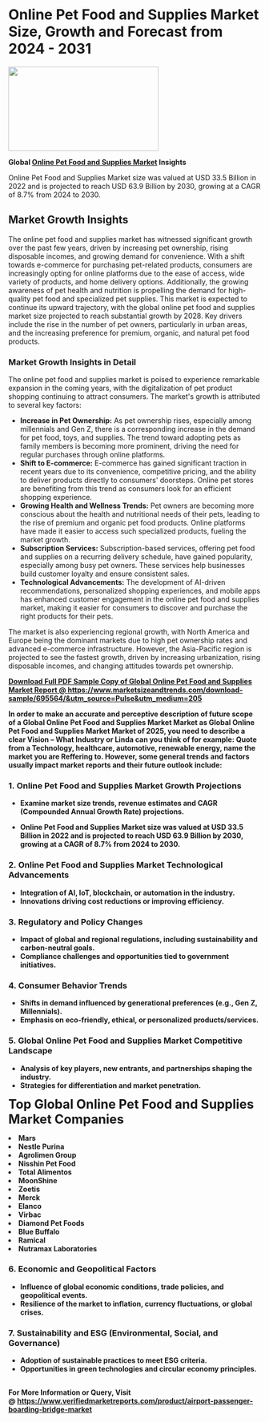 <H1>Online Pet Food and Supplies Market Size, Growth and Forecast from 2024 - 2031</H1><img class="aligncenter size-medium wp-image-584254" src="https://thirdeyenews.in/wp-content/uploads/2024/09/Global-Market-Research-300x168.jpeg" alt="" width="300" height="168" /><p><strong>Global&nbsp;<a href="https://www.marketsizeandtrends.com/download-sample/695564/&amp;utm_source=Pulse&amp;utm_medium=205">Online Pet Food and Supplies Market</a> Insights</strong></p><p>Online Pet Food and Supplies Market size was valued at USD 33.5 Billion in 2022 and is projected to reach USD 63.9 Billion by 2030, growing at a CAGR of 8.7% from 2024 to 2030.</p><p><h2>Market Growth Insights</h2> <p>The online pet food and supplies market has witnessed significant growth over the past few years, driven by increasing pet ownership, rising disposable incomes, and growing demand for convenience. With a shift towards e-commerce for purchasing pet-related products, consumers are increasingly opting for online platforms due to the ease of access, wide variety of products, and home delivery options. Additionally, the growing awareness of pet health and nutrition is propelling the demand for high-quality pet food and specialized pet supplies. This market is expected to continue its upward trajectory, with the global online pet food and supplies market size projected to reach substantial growth by 2028. Key drivers include the rise in the number of pet owners, particularly in urban areas, and the increasing preference for premium, organic, and natural pet food products.</p> <p><strong><a href="#"></a></strong></p> <h3>Market Growth Insights in Detail</h3> <p>The online pet food and supplies market is poised to experience remarkable expansion in the coming years, with the digitalization of pet product shopping continuing to attract consumers. The market's growth is attributed to several key factors:</p> <ul> <li><strong>Increase in Pet Ownership:</strong> As pet ownership rises, especially among millennials and Gen Z, there is a corresponding increase in the demand for pet food, toys, and supplies. The trend toward adopting pets as family members is becoming more prominent, driving the need for regular purchases through online platforms.</li> <li><strong>Shift to E-commerce:</strong> E-commerce has gained significant traction in recent years due to its convenience, competitive pricing, and the ability to deliver products directly to consumers' doorsteps. Online pet stores are benefiting from this trend as consumers look for an efficient shopping experience.</li> <li><strong>Growing Health and Wellness Trends:</strong> Pet owners are becoming more conscious about the health and nutritional needs of their pets, leading to the rise of premium and organic pet food products. Online platforms have made it easier to access such specialized products, fueling the market growth.</li> <li><strong>Subscription Services:</strong> Subscription-based services, offering pet food and supplies on a recurring delivery schedule, have gained popularity, especially among busy pet owners. These services help businesses build customer loyalty and ensure consistent sales.</li> <li><strong>Technological Advancements:</strong> The development of AI-driven recommendations, personalized shopping experiences, and mobile apps has enhanced customer engagement in the online pet food and supplies market, making it easier for consumers to discover and purchase the right products for their pets.</li> </ul> <p>The market is also experiencing regional growth, with North America and Europe being the dominant markets due to high pet ownership rates and advanced e-commerce infrastructure. However, the Asia-Pacific region is projected to see the fastest growth, driven by increasing urbanization, rising disposable incomes, and changing attitudes towards pet ownership.</p> <p><strong><a href="#"></p><p><span class=""><strong>Download Full PDF Sample Copy of Global Online Pet Food and Supplies Market Report</strong> @ <a href="https://www.marketsizeandtrends.com/download-sample/695564/&amp;utm_source=Pulse&amp;utm_medium=205" target="_blank">https://www.marketsizeandtrends.com/download-sample/695564/&amp;utm_source=Pulse&amp;utm_medium=205</a></span></p><p>In order to make an accurate and perceptive description of future scope of a Global&nbsp;Online Pet Food and Supplies Market Market as Global&nbsp;Online Pet Food and Supplies Market Market of 2025, you need to describe a clear Vision &ndash; What Industry or Linda can you think of for example: Quote from a Technology, healthcare, automotive, renewable energy, name the market you are Reffering to. However, some general trends and factors usually impact market reports and their future outlook include:</p><h3>1.&nbsp;<strong>Online Pet Food and Supplies Market Growth Projections</strong></h3><ul><li>Examine market size trends, revenue estimates and CAGR (Compounded Annual Growth Rate) projections.</li><li><p>Online Pet Food and Supplies Market size was valued at USD 33.5 Billion in 2022 and is projected to reach USD 63.9 Billion by 2030, growing at a CAGR of 8.7% from 2024 to 2030.</p></li></ul><h3>2.&nbsp;<strong>Online Pet Food and Supplies Market Technological Advancements</strong></h3><ul><li>Integration of AI, IoT, blockchain, or automation in the industry.</li><li>Innovations driving cost reductions or improving efficiency.</li></ul><h3>3.&nbsp;<strong>Regulatory and Policy Changes</strong></h3><ul><li>Impact of global and regional regulations, including sustainability and carbon-neutral goals.</li><li>Compliance challenges and opportunities tied to government initiatives.</li></ul><h3>4.&nbsp;<strong>Consumer Behavior Trends</strong></h3><ul><li>Shifts in demand influenced by generational preferences (e.g., Gen Z, Millennials).</li><li>Emphasis on eco-friendly, ethical, or personalized products/services.</li></ul><h3>5.&nbsp;<strong>Global Online Pet Food and Supplies Market Competitive Landscape</strong></h3><ul><li>Analysis of key players, new entrants, and partnerships shaping the industry.</li><li>Strategies for differentiation and market penetration.</li></ul><p data-pm-slice="1 1 []"><span style="color: inherit; font-family: inherit; font-size: 25px;">Top Global Online Pet Food and Supplies Market Companies</span></p><div class="" data-test-id=""><p><li>Mars</li><li> Nestle Purina</li><li> Agrolimen Group</li><li> Nisshin Pet Food</li><li> Total Alimentos</li><li> MoonShine</li><li> Zoetis</li><li> Merck</li><li> Elanco</li><li> Virbac</li><li> Diamond Pet Foods</li><li> Blue Buffalo</li><li> Ramical</li><li> Nutramax Laboratories</li></p></div><h3>6.&nbsp;<strong>Economic and Geopolitical Factors</strong></h3><ul><li>Influence of global economic conditions, trade policies, and geopolitical events.</li><li>Resilience of the market to inflation, currency fluctuations, or global crises.</li></ul><h3>7.&nbsp;<strong>Sustainability and ESG (Environmental, Social, and Governance)</strong></h3><ul><li>Adoption of sustainable practices to meet ESG criteria.</li><li>Opportunities in green technologies and circular economy principles.</li></ul><h2><strong style="font-size: 14px;">For More Information or Query, Visit @&nbsp;</strong><a style="background-color: #ffffff; font-size: 14px;" href="https://www.marketsizeandtrends.com/report/online-pet-food-and-supplies-market/" target="_blank">https://www.verifiedmarketreports.com/product/airport-passenger-boarding-bridge-market</a></h2>
